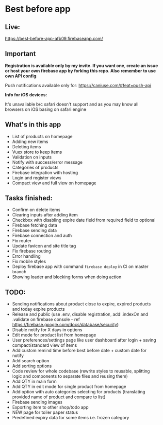 # Best before app

## Live:
https://best-before-app-afb09.firebaseapp.com/

## Important
**Registration is available only by my invite. If you want one, create an issue or host your own firebase app by forking this repo. Also remember to use own API config**

Push notifications available only for:
https://caniuse.com/#feat=push-api

**Info for iOS devices:**

It's unavailable b/c safari doesn't support and as you may know all browsers on iOS basing on safari engine

## What's in this app
- List of products on homepage
- Adding new items
- Deleting items
- Vuex store to keep items
- Validation on inputs
- Notify with success/error message
- Categories of products
- Firebase integration with hosting
- Login and register views
- Compact view and full view on homepage

## Tasks finished:
- Confirm on delete items
- Clearing inputs after adding item
- Checkbox with disabling expire date field from required field to optional
- Firebase fetching data
- Firebase sending data
- Firebase connection and auth
- Fix router
- Update favicon and site title tag
- Fix firebase routing
- Error handling
- Fix mobile styles
- Deploy firebase app with command `firebase deploy` in CI on master branch
- Showing loader and blocking forms when doing action

## TODO:
- Sending notifications about product close to expire, expired products and today expire products
- Release and public (use .env, disable registration, add .indexOn and .validate on firebase console - ref https://firebase.google.com/docs/database/security)
- Disable notify for X days in options
- Edit mode for product list from homepage
- User preferences/settings page like user dashboard after login + saving compact/standard view of items
- Add custom remind time before best before date + custom date for notify
- Add search option
- Add sorting options
- Code review for whole codebase (rewrite styles to reusable, splitting logic and components to separate files and reusing them)
- Add QTY in main form
- Add QTY in edit mode for single product from homepage
- Add option with auto categories selecting for products (translating provided name of product and compare to list)
- Firebase sending images
- Exporting item to other shop/todo app
- NEW page for toiler paper status
- Predefined expiry data for some items i.e. frozen category
